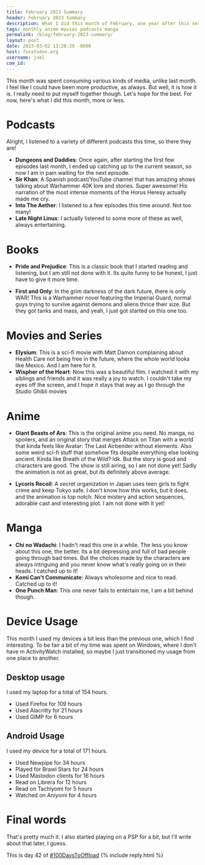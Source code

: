 ```yaml
---
title: February 2023 Summary
header: February 2023 Summary
description: What I did this month of February, one year after this series got started! Awesome stuff
tags: monthly anime movies podcasts manga
permalink: /blog/february-2023-summary/
layout: post
date: 2023-03-02 13:28:29 -0600
host: fosstodon.org
username: joel
com_id: 
---
```


This month was spent consuming various kinds of media, unlike last month. I feel like I could have been more productive, as always. But well, it is how it is. I really need to put myself together though. Let's hope for the best. For now, here's what I did this month, more or less.


# Podcasts

Alright, I listened to a variety of different podcasts this time, so there they are!


- __Dungeons and Daddies__: Once again, after starting the first few episodes last month, I ended up catching up to the current season, so now I am in pain waiting for the next episode.
- __Sir Khan__: A Spanish podcast/YouTube channel that has amazing shows talking about Warhammer 40K lore and stories. Super awesome! His narration of the most intense moments of the Horus Heresy actually made me cry.
- __Into The Aether__: I listened to a few episodes this time around. Not too many!
- __Late Night Linux__: I actually listened to some more of these as well, always entertaining.

# Books

- __Pride and Prejudice__: This is a classic book that I started reading and listening, but I am still not done with it. Its quite funny to be honest, I just have to give it more time.

- __First and Only__: In the grim darkness of the dark future, there is only WAR! This is a Warhammer novel featuring the Imperial Guard, normal guys trying to survive against demons and aliens thrice their size. But they got tanks and mass, and yeah, I just got started on this one too.


# Movies and Series

- __Elysium__: This is a sci-fi movie with Matt Damon complaining about Health Care not being free in the future, where the whole world looks like Mexico. And I am here for it.
- __Wispher of the Heart__: Now this was a beautiful film. I watched it with my siblings and friends and it was really a joy to watch. I couldn't take my eyes off the screen, and I hope it stays that way as I go through the Studio Ghibli movies

# Anime

- __Giant Beasts of Ars__: This is the original anime you need. No manga, no spoilers, and an original story that merges Attack on Titan with a world that kinda feels like Avatar: The Last Airbender without elements. Also some weird sci-fi stuff that somehow fits despite everything else looking ancient. Kinda like Breath of the Wild? Idk. But the story is good and characters are good. The show is still airing, so I am not done yet! Sadly the animation is not as great, but its definitely above average.

- __Lycoris Recoil__: A secret organization in Japan uses teen girls to fight crime and keep Tokyo safe. I don't know how this works, but it does, and the animation is top notch. Nice mistery and action sequences, adorable cast and interesting plot. I am not done with it yet!


# Manga

- __Chi no Wadachi__: I hadn't read this one in a while. The less you know about this one, the better. Its a bit depressing and full of bad people going through bad times. But the choices made by the characters are always intriguing and you never know what's really going on in their heads. I catched up to it!
- __Komi Can't Communicate__: Always wholesome and nice to read. Catched up to it!
- __One Punch Man__: This one never fails to entertain me, I am a bit behind though.

# Device Usage

This month I used my devices a bit less than the previous one, which I find interesting. To be fair a bit of my time was spent on Windows, where I don't have m ActivityWatch installed, so maybe I just transitioned my usage from one place to another.

## Desktop usage

I used my laptop for a total of 154 hours.

- Used Firefox for 109 hours
- Used Alacritty for 21 hours
- Used GIMP for 6 hours

## Android Usage

I used my device for a total of 171 hours.

- Used Newpipe for 34 hours
- Played for Brawl Stars for 24 hours
- Used Mastodon clients for 16 hours
- Read on Librera for 12 hours
- Read on Tachiyomi for 5 hours
- Watched on Aniyomi for 4 hours




# Final words

That's pretty much it. I also started playing on a PSP for a bit, but I'll write about that later, I guess.

This is day 42 of [#100DaysToOffload](https://100daystooffload.com)
{% include reply.html %}
